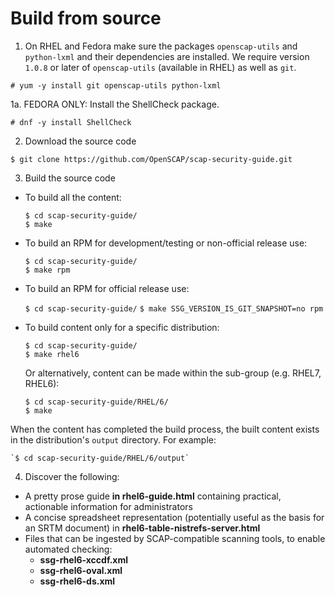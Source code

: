 # Build from source

1. On RHEL and Fedora make sure the packages `openscap-utils` and `python-lxml` and their dependencies are installed. We require version `1.0.8` or later of `openscap-utils` (available in RHEL) as well as `git`. 

 `# yum -y install git openscap-utils python-lxml`

1a. FEDORA ONLY: Install the ShellCheck package.

 `# dnf -y install ShellCheck`

2. Download the source code 

 `$ git clone https://github.com/OpenSCAP/scap-security-guide.git`

3. Build the source code  
  * To build all the content:  
  
    `$ cd scap-security-guide/`  
    `$ make`  

  * To build an RPM for development/testing or non-official release use:  
  
    `$ cd scap-security-guide/`  
    `$ make rpm` 

  * To build an RPM for official release use:

    `$ cd scap-security-guide/`
    `$ make SSG_VERSION_IS_GIT_SNAPSHOT=no rpm` 

  * To build content only for a specific distribution:  
  
    `$ cd scap-security-guide/`  
    `$ make rhel6`  

      Or alternatively, content can be made within the sub-group (e.g. RHEL7, RHEL6):  
  
    `$ cd scap-security-guide/RHEL/6/`  
    `$ make`  

      
  When the content has completed the build process, the built content exists in the distribution's `output` directory. For example:  
  
    `$ cd scap-security-guide/RHEL/6/output`  
  
4. Discover the following:  
 * A pretty prose guide **in rhel6-guide.html** containing practical, actionable information for administrators 
 * A concise spreadsheet representation (potentially useful as the basis for an SRTM document) in **rhel6-table-nistrefs-server.html**
 * Files that can be ingested by SCAP-compatible scanning tools, to enable automated checking:  
    * **ssg-rhel6-xccdf.xml**
    * **ssg-rhel6-oval.xml**
    * **ssg-rhel6-ds.xml**
